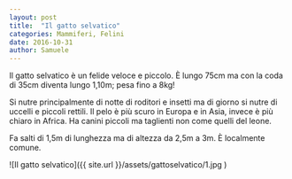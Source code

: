 ```yaml
---
layout: post
title:  "Il gatto selvatico"
categories: Mammiferi, Felini
date: 2016-10-31
author: Samuele
---
```


Il gatto selvatico è un felide veloce e piccolo. &Egrave; lungo 75cm ma con la coda di 35cm
diventa lungo 1,10m; pesa fino a 8kg!

Si nutre principalmente di notte di roditori e insetti ma di giorno si nutre di uccelli
e piccoli rettili.
Il pelo è più scuro in Europa e in Asia, invece è più chiaro in Africa.
Ha canini piccoli ma taglienti non come quelli del leone.

Fa salti di 1,5m di lunghezza ma di altezza da 2,5m a 3m. &Egrave; localmente comune.

![Il gatto selvatico]({{ site.url }}/assets/gattoselvatico/1.jpg )
